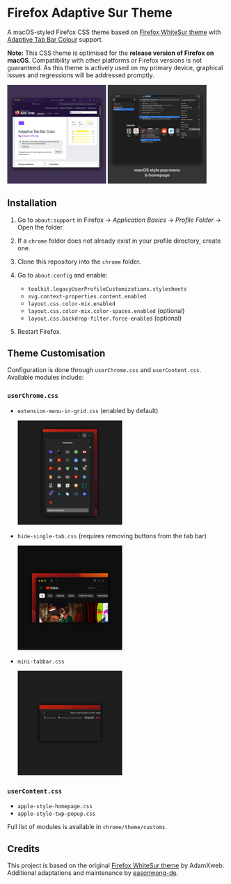 # Firefox Adaptive Sur Theme

A macOS-styled Firefox CSS theme based on [Firefox WhiteSur theme](https://github.com/AdamXweb/WhiteSurFirefoxThemeMacOS) with [Adaptive Tab Bar Colour](https://github.com/easonwong-de/Adaptive-Tab-Bar-Colour) support.

**Note:** This CSS theme is optimised for the **release version of Firefox on macOS**. Compatibility with other platforms or Firefox versions is not guaranteed. As this theme is actively used on my primary device, graphical issues and regressions will be addressed promptly.

<img width="45%" src="assets/adaptive-sur-2.png"> <img width="45%" src="assets/adaptive-sur-3.png">

## Installation

1. Go to `about:support` in Firefox → _Application Basics_ → _Profile Folder_ → Open the folder.
1. If a `chrome` folder does not already exist in your profile directory, create one.
1. Clone this repository into the `chrome` folder.
1. Go to `about:config` and enable:

    - `toolkit.legacyUserProfileCustomizations.stylesheets`
    - `svg.context-properties.content.enabled`
    - `layout.css.color-mix.enabled`
    - `layout.css.color-mix.color-spaces.enabled` (optional)
    - `layout.css.backdrop-filter.force-enabled` (optional)

1. Restart Firefox.

## Theme Customisation

Configuration is done through `userChrome.css` and `userContent.css`. Available modules include:

### `userChrome.css`

-   `extension-menu-in-grid.css` (enabled by default)

    <img width="50%" src="assets/extension-menu-in-grid.png">

-   `hide-single-tab.css` (requires removing buttons from the tab bar)

    <img width="50%" src="assets/hide-single-tab.png">

-   `mini-tabbar.css`

    <img width="50%" src="assets/mini-tabbar.png">

### `userContent.css`

-   `apple-style-homepage.css`
-   `apple-style-twp-popup.css`

Full list of modules is available in `chrome/theme/customs`.

## Credits

This project is based on the original [Firefox WhiteSur theme](https://github.com/AdamXweb/WhiteSurFirefoxThemeMacOS) by AdamXweb. Additional adaptations and maintenance by [easonwong-de](https://github.com/easonwong-de).
